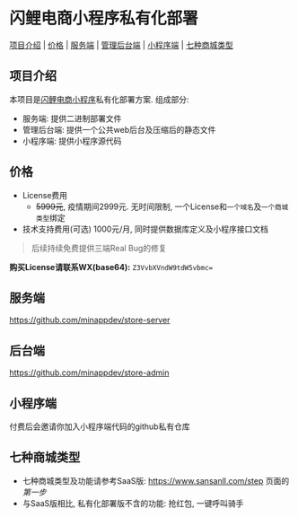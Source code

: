 # 闪鲤电商小程序私有化部署

[项目介绍](#项目介绍) | [价格](#价格) | [服务端](#服务端) | [管理后台端](#管理后台端)  | [小程序端](#小程序端) | [七种商城类型](#七种商城类型)

## 项目介绍

本项目是[闪鲤电商小程序](https://www.sansanll.com)私有化部署方案. 组成部分:

* 服务端: 提供二进制部署文件
* 管理后台端: 提供一个公共web后台及压缩后的静态文件
* 小程序端: 提供小程序源代码

## 价格

* License费用
    * ~~5999元~~, 疫情期间2999元. 无时间限制, 一个License和`一个域名`及`一个商城类型`绑定
* 技术支持费用(可选)
    1000元/月, 同时提供数据库定义及小程序接口文档

> 后续持续免费提供三端Real Bug的修复

**购买License请联系WX(base64):** `Z3VvbXVndW9tdW5vbmc=`

## 服务端

https://github.com/minappdev/store-server 

## 后台端

https://github.com/minappdev/store-admin

## 小程序端

付费后会邀请你加入小程序端代码的github私有仓库

## 七种商城类型

* 七种商城类型及功能请参考SaaS版: https://www.sansanll.com/step 页面的*第一步*
* 与SaaS版相比, 私有化部署版不含的功能: 抢红包, 一键呼叫骑手

